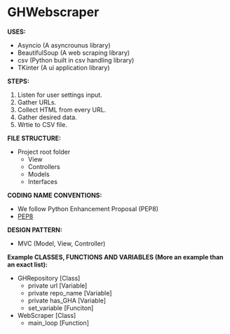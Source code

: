  # GHWebscraper

**USES:** 
- Asyncio (A asyncrounus library)
- BeautifulSoup (A web scraping library)
- csv (Python built in csv handling library)
- TKinter (A ui application library)

**STEPS:**
1. Listen for user settings input. 
2. Gather URLs. 
3. Collect HTML from every URL.
4. Gather desired data. 
5. Wrtie to CSV file. 

**FILE STRUCTURE:**
- Project root folder
  - View
  - Controllers
  - Models
  - Interfaces

**CODING NAME CONVENTIONS:**
- We follow Python Enhancement Proposal (PEP8) 
- [PEP8](https://peps.python.org/pep-0008/)
      

**DESIGN PATTERN:**
- MVC (Model, View, Controller)



**Example CLASSES, FUNCTIONS AND VARIABLES (More an example than an exact list):** 
- GHRepository [Class] 
  - private url [Variable]
  - private repo_name [Variable]
  - private has_GHA [Variable]
  - set_variable [Funciton]
- WebScraper [Class] 
  - main_loop [Function]
